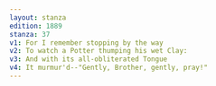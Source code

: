 ```yaml
---
layout: stanza
edition: 1889
stanza: 37
v1: For I remember stopping by the way
v2: To watch a Potter thumping his wet Clay:
v3: And with its all-obliterated Tongue
v4: It murmur'd--"Gently, Brother, gently, pray!"
---
```

